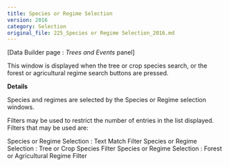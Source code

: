 ```yaml
---
title: Species or Regime Selection
version: 2016
category: Selection
original_file: 225_Species or Regime Selection_2016.md
---
```


[Data Builder page : *Trees and Events*
panel]

This window is displayed when the tree or crop species search, or the
forest or agricultural regime search buttons are pressed.

**Details**

Species and regimes are selected by the Species or Regime selection
windows.

Filters may be used to restrict the number of entries in the list
displayed. Filters that may be used are:

Species or Regime Selection : Text Match
Filter
Species or Regime Selection : Tree or Crop Species
Filter
Species or Regime Selection : Forest or Agricultural Regime
Filter